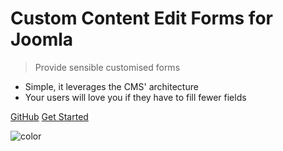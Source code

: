 # Custom Content Edit Forms for Joomla

> Provide sensible customised forms

- Simple, it leverages the CMS' architecture
- Your users will love you if they have to fill fewer fields

[GitHub](https://github.com/ttc-freebies/custom-edit-forms-per-cat/)
[Get Started](/quickstart)


<!-- background color -->

![color](#333)
